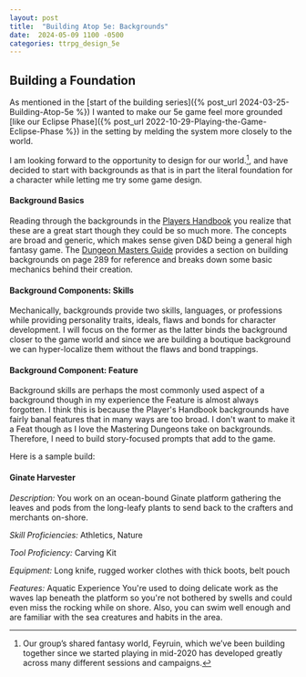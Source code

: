 ```yaml
---
layout: post
title:  "Building Atop 5e: Backgrounds"
date:  2024-05-09 1100 -0500
categories: ttrpg_design_5e
---
```

## Building a Foundation
As mentioned in the [start of the building series]({% post_url 2024-03-25-Building-Atop-5e %}) I wanted to make our 5e game feel more grounded [like our Eclipse Phase]({% post_url 2022-10-29-Playing-the-Game-Eclipse-Phase %}) in the setting by melding the system more closely to the world. 

I am looking forward to the opportunity to design for our world.[^1], and have decided to start with backgrounds as that is in part the literal foundation for a character while letting me try some game design.

#### Background Basics
Reading through the backgrounds in the [Players Handbook](https://dnd.wizards.com/products/rpg_playershandbook) you realize that these are a great start though they could be so much more. The concepts are broad and generic, which makes sense given D&D being a general high fantasy game. The [Dungeon Masters Guide](https://dnd.wizards.com/products/dungeon-masters-guide) provides a section on building backgrounds on page 289 for reference and breaks down some basic mechanics behind their creation. 

#### Background Components: Skills
Mechanically, backgrounds provide two skills, languages, or professions while providing personality traits, ideals, flaws and bonds for character development. I will focus on the former as the latter binds the background closer to the game world and since we are building a boutique background we can hyper-localize them without the flaws and bond trappings.

#### Background Component: Feature
Background skills are perhaps the most commonly used aspect of a background though in my experience the Feature is almost always forgotten. I think this is because the Player's Handbook backgrounds have fairly banal features that in many ways are too broad. I don't want to make it a Feat though as I love the Mastering Dungeons take on backgrounds. Therefore, I need to build story-focused prompts that add to the game.

Here is a sample build:
####  Ginate Harvester
_Description:_ You work on an ocean-bound Ginate platform gathering the leaves and pods from the long-leafy plants to send back to the crafters and merchants on-shore.

_Skill Proficiencies:_ Athletics, Nature

_Tool Proficiency:_ Carving Kit

_Equipment:_ Long knife, rugged worker clothes with thick boots, belt pouch

_Features:_ Aquatic Experience
You're used to doing delicate work as the waves lap beneath the platform so you're not bothered by swells and could even miss the rocking while on shore.  Also, you can swim well enough and are familiar with the sea creatures and habits in the area.






[^1]: Our group’s shared fantasy world, Feyruin, which we’ve been building together since we started playing in mid-2020 has developed greatly across many different sessions and campaigns.




